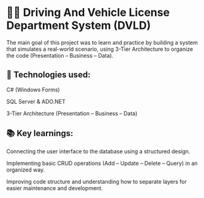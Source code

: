 # 🪪🚗 Driving And Vehicle License Department System (DVLD)
The main goal of this project was to learn and practice by building a system that simulates a real-world scenario, using 3-Tier Architecture to organize the code (Presentation – Business – Data).

## 🔧 Technologies used:

 C# (Windows Forms)

 SQL Server & ADO.NET

 3-Tier Architecture (Presentation – Business – Data)

## 📚 Key learnings:

Connecting the user interface to the database using a structured design.

Implementing basic CRUD operations (Add – Update – Delete – Query) in an organized way.

Improving code structure and understanding how to separate layers for easier maintenance and development.
